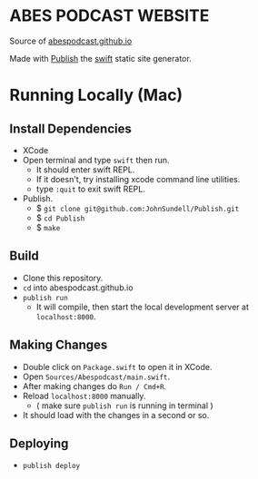 # ABES PODCAST WEBSITE

Source of [abespodcast.github.io](https://abespodcast.github.io)

Made with [Publish](https://github.com/johnsundell/publish) the [swift](https://swift.org) static site generator.

# Running Locally (Mac)

## Install Dependencies

- XCode
- Open terminal and type `swift` then run.
  - It should enter swift REPL.
  - If it doesn't, try installing xcode command line utilities.
  - type `:quit` to exit swift REPL.
- Publish.
  - \$ `git clone git@github.com:JohnSundell/Publish.git`
  - \$ `cd Publish`
  - \$ `make`

## Build

- Clone this repository.
- `cd` into abespodcast.github.io
- `publish run`
  - It will compile, then start the local development server at `localhost:8000`.

## Making Changes

- Double click on `Package.swift` to open it in XCode.
- Open `Sources/Abespodcast/main.swift`.
- After making changes do `Run / Cmd+R`.
- Reload `localhost:8000` manually.
  - ( make sure `publish run` is running in terminal )
- It should load with the changes in a second or so.

## Deploying

- `publish deploy`
